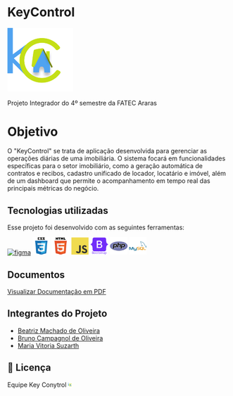 # KeyControl
<img src="https://github.com/beamclive/PI-4sem-KeyControl/blob/main/Documentação/Design/Logotipo.png" width="150"/>

Projeto Integrador do 4º semestre da FATEC Araras

# Objetivo 
O "KeyControl" se trata de aplicação desenvolvida para gerenciar as operações diárias de uma imobiliária. O sistema focará em funcionalidades específicas para o setor imobiliário, como a geração automática de contratos e recibos, cadastro unificado de locador, locatário e imóvel, além de um dashboard que permite o acompanhamento em tempo real das principais métricas do negócio.

## Tecnologias utilizadas 
Esse projeto foi desenvolvido com as seguintes ferramentas:

<p align="left"> 
    </a>
    <a href="https://www.figma.com/" target="_blank" rel="noreferrer"><img src="https://www.vectorlogo.zone/logos/figma/figma-icon.svg" alt="figma" width="40" height="40"/></a> 
    <a href="https://www.w3schools.com/css/" target="_blank" rel="noreferrer"><img src="https://raw.githubusercontent.com/devicons/devicon/master/icons/css3/css3-original-wordmark.svg" alt="css3" width="40" height="40"/></a> 
    <a href="https://www.w3.org/html/" target="_blank" rel="noreferrer"><img src="https://raw.githubusercontent.com/devicons/devicon/master/icons/html5/html5-original-wordmark.svg" alt="html5" width="40" height="40"/></a> 
    <a href="https://developer.mozilla.org/en-US/docs/Web/JavaScript" target="_blank" rel="noreferrer"><img src="https://raw.githubusercontent.com/devicons/devicon/master/icons/javascript/javascript-original.svg" alt="javascript" width="40" height="40"/></a> 
    <a href="https://getbootstrap.com" target="_blank" rel="noreferrer"><img src="https://raw.githubusercontent.com/devicons/devicon/master/icons/bootstrap/bootstrap-plain-wordmark.svg" alt="bootstrap" width="40" height="40"/></a>
    <a href="https://www.php.net" target="_blank" rel="noreferrer"><img src="https://raw.githubusercontent.com/devicons/devicon/master/icons/php/php-original.svg" alt="php" width="40" height="40"/></a></a> 
    <a href="https://www.mysql.com/" target="_blank" rel="noreferrer"><img src="https://raw.githubusercontent.com/devicons/devicon/master/icons/mysql/mysql-original-wordmark.svg" alt="mysql" width="40" height="40"/></a> 
</p>
 
## Documentos
[Visualizar Documentação em PDF](https://github.com/beamclive/PI-4sem-KeyControl/blob/main/Documentação/Especificação%20de%20Requisitos%20de%20Software/02.%20Especificação%20de%20Requisitos%20de%20Software_v_Final.pdf)

## Integrantes do Projeto
- [Beatriz Machado de Oliveira](https://github.com/beamclive)
- [Bruno Campagnol de Oliveira](https://github.com/brunounky)
- [Maria Vitoria Suzarth](https://github.com/mvitoriasuz)

## 📝 Licença

<!--Este projeto está sob a licença [Apache 2.0](./LICENSE). -->

Equipe Key Conytrol <img src="https://github.com/beamclive/PI-4sem-KeyControl/blob/main/Documentação/Design/Logotipo.png" width="10"/>

